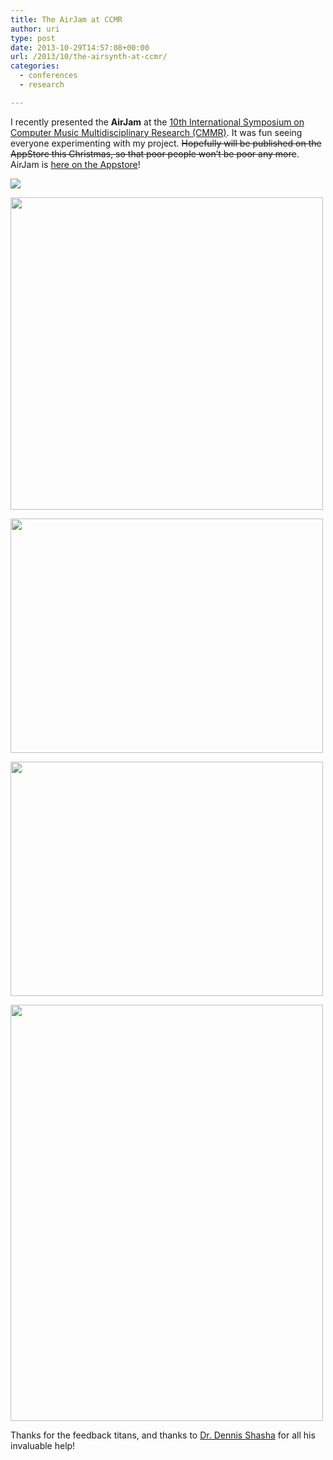 ```yaml
---
title: The AirJam at CCMR
author: uri
type: post
date: 2013-10-29T14:57:08+00:00
url: /2013/10/the-airsynth-at-ccmr/
categories:
  - conferences
  - research

---
```

I recently presented the **AirJam** at the [10th International Symposium on Computer Music Multidisciplinary Research (CMMR)][1]. It was fun seeing everyone experimenting with my project. <del datetime="2014-01-02T01:08:27+00:00">Hopefully will be published on the AppStore this Christmas, so that poor people won&#8217;t be poor any more</del>. AirJam is [here on the Appstore][2]!

[![](http://img.youtube.com/vi/AkrRY5xlBsY/0.jpg)](https://youtube.com/watch?v=AkrRY5xlBsY)  

[<img src="/wp-content/uploads/2013/10/IMG_4115-500x500.jpg" alt="" title="IMG_4115" width="500" height="500" class="aligncenter size-medium wp-image-1755" />][3]

[<img src="/wp-content/uploads/2013/10/IMG_4074-500x375.jpg" alt="" title="IMG_4074" width="500" height="375" class="aligncenter size-medium wp-image-1756" />][4]

[<img src="/wp-content/uploads/2013/10/IMG_4076-500x375.jpg" alt="" title="IMG_4076" width="500" height="375" class="aligncenter size-medium wp-image-1757" />][5]

[<img src="/wp-content/uploads/2013/10/IMG_4064-500x666.jpg" alt="" title="IMG_4064" width="500" height="666" class="aligncenter size-medium wp-image-1754" />][6]

Thanks for the feedback titans, and thanks to [Dr. Dennis Shasha][7] for all his invaluable help!

 [1]: http://www.cmmr2013.cnrs-mrs.fr/
 [2]: https://itunes.apple.com/us/app/airjam/id775830045?mt=8
 [3]: /wp-content/uploads/2013/10/IMG_4115.jpg
 [4]: /wp-content/uploads/2013/10/IMG_4074.jpg
 [5]: /wp-content/uploads/2013/10/IMG_4076.jpg
 [6]: /wp-content/uploads/2013/10/IMG_4064.jpg
 [7]: http://cs.nyu.edu/shasha/